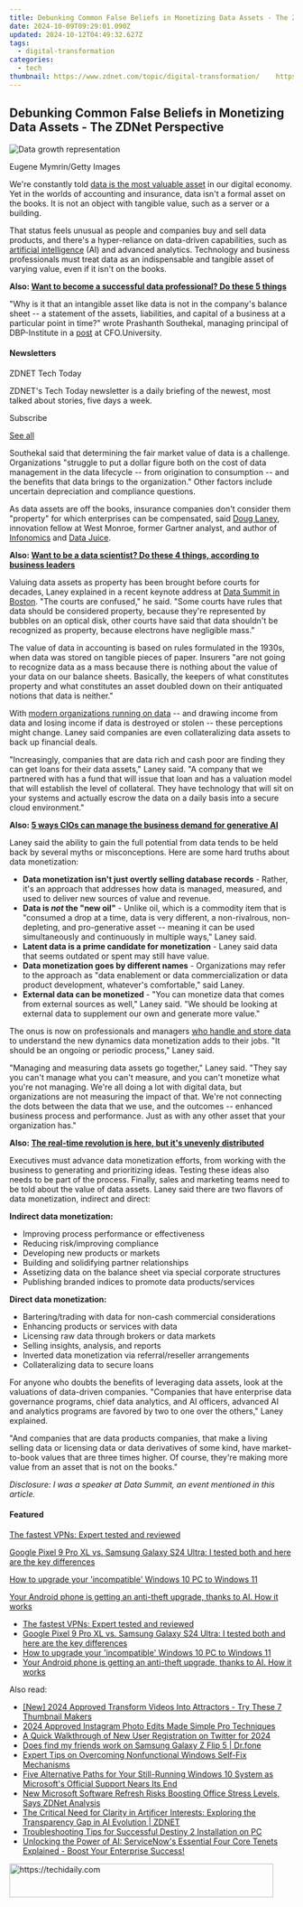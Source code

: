 ```yaml
---
title: Debunking Common False Beliefs in Monetizing Data Assets - The ZDNet Perspective
date: 2024-10-09T09:29:01.090Z
updated: 2024-10-12T04:49:32.627Z
tags:
  - digital-transformation
categories:
  - tech
thumbnail: https://www.zdnet.com/topic/digital-transformation/    https://www.zdnet.com/a/img/resize/a50cd45f6dad424d790669b1487eed7168684cb2/2024/05/13/b0ee0488-dff3-4152-a761-1c30ac860326/gettyimages-1709816931.jpg?width=170&height=128&fit=crop&auto=webp
---
```


## Debunking Common False Beliefs in Monetizing Data Assets - The ZDNet Perspective

![Data growth representation](https://www.zdnet.com/a/img/resize/25265d3c720b77e666b09c4be34313f9d20c7c62/2024/05/13/b0ee0488-dff3-4152-a761-1c30ac860326/gettyimages-1709816931.jpg?auto=webp&width=1280)

Eugene Mymrin/Getty Images

We're constantly told [data is the most valuable asset](https://www.zdnet.com/article/business-success-depends-on-trust-ai-data/) in our digital economy. Yet in the worlds of accounting and insurance, data isn't a formal asset on the books. It is not an object with tangible value, such as a server or a building.

That status feels unusual as people and companies buy and sell data products, and there's a hyper-reliance on data-driven capabilities, such as [artificial intelligence](https://www.zdnet.com/article/what-is-ai-heres-everything-you-need-to-know-about-artificial-intelligence/) (AI) and advanced analytics. Technology and business professionals must treat data as an indispensable and tangible asset of varying value, even if it isn't on the books.

**Also: [Want to become a successful data professional? Do these 5 things](https://www.zdnet.com/education/professional-development/want-to-become-a-successful-data-professional-do-these-5-things/)**

"Why is it that an intangible asset like data is not in the company's balance sheet -- a statement of the assets, liabilities, and capital of a business at a particular point in time?" wrote Prashanth Southekal, managing principal of DBP-Institute in a [post](https://cfo.university/library/article/why-is-data-missing-from-the-balance-sheet-southekal) at CFO.University.

#### Newsletters

ZDNET Tech Today

ZDNET's Tech Today newsletter is a daily briefing of the newest, most talked about stories, five days a week.

 Subscribe

[See all](https://www.zdnet.com/newsletters/)

Southekal said that determining the fair market value of data is a challenge. Organizations "struggle to put a dollar figure both on the cost of data management in the data lifecycle -- from origination to consumption -- and the benefits that data brings to the organization." Other factors include uncertain depreciation and compliance questions. 

As data assets are off the books, insurance companies don't consider them "property" for which enterprises can be compensated, said [Doug Laney](https://www.westmonroe.com/our-team/doug-laney), innovation fellow at West Monroe, former Gartner analyst, and author of [Infonomics](https://www.gartner.com/en/publications/infonomics) and [Data Juice](https://buy.geni.us/Proxy.ashx?TSID=368250&GR%5FURL=https%3A%2F%2Fwww.amazon.com%2FData-Juice-Organizations-Squeezing-Available%2Fdp%2F1737169908%3Ftag%3Dzd-buy-button-20%26ascsubtag%3D%5F%5FCOM%5FCLICK%5FID%5F%5F%7C595e5202-2394-49f7-9b3a-6c04d9aef066%7Cdtp&dtb=1).

**Also: [Want to be a data scientist? Do these 4 things, according to business leaders](https://www.zdnet.com/home-and-office/work-life/want-to-be-a-data-scientist-do-these-4-things-according-to-business-leaders/)**

Valuing data assets as property has been brought before courts for decades, Laney explained in a recent keynote address at [Data Summit in Boston](https://www.dbta.com/DataSummit/2024/default.aspx). "The courts are confused," he said. "Some courts have rules that data should be considered property, because they're represented by bubbles on an optical disk, other courts have said that data shouldn't be recognized as property, because electrons have negligible mass."

The value of data in accounting is based on rules formulated in the 1930s, when data was stored on tangible pieces of paper. Insurers "are not going to recognize data as a mass because there is nothing about the value of your data on our balance sheets. Basically, the keepers of what constitutes property and what constitutes an asset doubled down on their antiquated notions that data is neither."

With [modern organizations running on data](https://www.zdnet.com/article/you-can-make-big-money-from-ai-but-only-if-people-trust-your-data/) \-- and drawing income from data and losing income if data is destroyed or stolen -- these perceptions might change. Laney said companies are even collateralizing data assets to back up financial deals. 

"Increasingly, companies that are data rich and cash poor are finding they can get loans for their data assets," Laney said. "A company that we partnered with has a fund that will issue that loan and has a valuation model that will establish the level of collateral. They have technology that will sit on your systems and actually escrow the data on a daily basis into a secure cloud environment."

**Also: [5 ways CIOs can manage the business demand for generative AI](https://www.zdnet.com/article/5-ways-cios-can-manage-the-business-demand-for-generative-ai/)**

Laney said the ability to gain the full potential from data tends to be held back by several myths or misconceptions. Here are some hard truths about data monetization:

* **Data monetization isn't just overtly selling database records** \- Rather, it's an approach that addresses how data is managed, measured, and used to deliver new sources of value and revenue.
* **Data is _not_ the "new oil"** \- Unlike oil, which is a commodity item that is "consumed a drop at a time, data is very different, a non-rivalrous, non-depleting, and pro-generative asset -- meaning it can be used simultaneously and continuously in multiple ways," Laney said.
* **Latent data is a prime candidate for monetization** \- Laney said data that seems outdated or spent may still have value.
* **Data monetization goes by different names** \- Organizations may refer to the approach as "data enablement or data commercialization or data product development, whatever's comfortable," said Laney.
* **External data can be monetized** \- "You can monetize data that comes from external sources as well," Laney said. "We should be looking at external data to supplement our own and generate more value."

The onus is now on professionals and managers [who handle and store data](https://www.zdnet.com/education/professional-development/want-to-become-a-successful-data-professional-do-these-5-things/) to understand the new dynamics data monetization adds to their jobs. "It should be an ongoing or periodic process," Laney said. 

"Managing and measuring data assets go together," Laney said. "They say you can't manage what you can't measure, and you can't monetize what you're not managing. We're all doing a lot with digital data, but organizations are not measuring the impact of that. We're not connecting the dots between the data that we use, and the outcomes -- enhanced business process and performance. Just as with any other asset that your organization has."

**Also: [The real-time revolution is here, but it's unevenly distributed](https://www.zdnet.com/article/the-real-time-revolution-is-here-but-its-unevenly-distributed/)**

Executives must advance data monetization efforts, from working with the business to generating and prioritizing ideas. Testing these ideas also needs to be part of the process. Finally, sales and marketing teams need to be told about the value of data assets. Laney said there are two flavors of data monetization, indirect and direct:

**Indirect data monetization:**

* Improving process performance or effectiveness
* Reducing risk/improving compliance
* Developing new products or markets
* Building and solidifying partner relationships
* Assetizing data on the balance sheet via special corporate structures
* Publishing branded indices to promote data products/services

**Direct data monetization:**

* Bartering/trading with data for non-cash commercial considerations
* Enhancing products or services with data
* Licensing raw data through brokers or data markets
* Selling insights, analysis, and reports
* Inverted data monetization via referral/reseller arrangements
* Collateralizing data to secure loans

For anyone who doubts the benefits of leveraging data assets, look at the valuations of data-driven companies. "Companies that have enterprise data governance programs, chief data analytics, and AI officers, advanced AI and analytics programs are favored by two to one over the others," Laney explained.

"And companies that are data products companies, that make a living selling data or licensing data or data derivatives of some kind, have market-to-book values that are three times higher. Of course, they're making more value from an asset that is not on the books."

_Disclosure: I was a speaker at Data Summit, an event mentioned in this article._

#### Featured

[The fastest VPNs: Expert tested and reviewed](https://www.zdnet.com/article/fastest-vpn/ "The fastest VPNs: Expert tested and reviewed")

[Google Pixel 9 Pro XL vs. Samsung Galaxy S24 Ultra: I tested both and here are the key differences](https://www.zdnet.com/article/google-pixel-9-pro-xl-vs-samsung-galaxy-s24-ultra/ "Google Pixel 9 Pro XL vs. Samsung Galaxy S24 Ultra: I tested both and here are the key differences")

[How to upgrade your 'incompatible' Windows 10 PC to Windows 11](https://www.zdnet.com/article/how-to-upgrade-your-incompatible-windows-10-pc-to-windows-11/ "How to upgrade your 'incompatible' Windows 10 PC to Windows 11")

[Your Android phone is getting an anti-theft upgrade, thanks to AI. How it works](https://www.zdnet.com/article/your-android-phone-is-getting-an-anti-theft-upgrade-thanks-to-ai-how-it-works/ "Your Android phone is getting an anti-theft upgrade, thanks to AI. How it works")

* [The fastest VPNs: Expert tested and reviewed](https://www.zdnet.com/article/fastest-vpn/ "The fastest VPNs: Expert tested and reviewed")
* [Google Pixel 9 Pro XL vs. Samsung Galaxy S24 Ultra: I tested both and here are the key differences](https://www.zdnet.com/article/google-pixel-9-pro-xl-vs-samsung-galaxy-s24-ultra/ "Google Pixel 9 Pro XL vs. Samsung Galaxy S24 Ultra: I tested both and here are the key differences")
* [How to upgrade your 'incompatible' Windows 10 PC to Windows 11](https://www.zdnet.com/article/how-to-upgrade-your-incompatible-windows-10-pc-to-windows-11/ "How to upgrade your 'incompatible' Windows 10 PC to Windows 11")
* [Your Android phone is getting an anti-theft upgrade, thanks to AI. How it works](https://www.zdnet.com/article/your-android-phone-is-getting-an-anti-theft-upgrade-thanks-to-ai-how-it-works/ "Your Android phone is getting an anti-theft upgrade, thanks to AI. How it works")

<ins class="adsbygoogle"
     style="display:block"
     data-ad-format="autorelaxed"
     data-ad-client="ca-pub-7571918770474297"
     data-ad-slot="1223367746"></ins>

<ins class="adsbygoogle"
     style="display:block"
     data-ad-client="ca-pub-7571918770474297"
     data-ad-slot="8358498916"
     data-ad-format="auto"
     data-full-width-responsive="true"></ins>

<span class="atpl-alsoreadstyle">Also read:</span>
<div><ul>
<li><a href="https://youtube-zero.techidaily.com/024-approved-transform-videos-into-attractors-try-these-7-thumbnail-makers/"><u>[New] 2024 Approved Transform Videos Into Attractors - Try These 7 Thumbnail Makers</u></a></li>
<li><a href="https://instagram-video-recordings.techidaily.com/2024-approved-instagram-photo-edits-made-simple-pro-techniques/"><u>2024 Approved Instagram Photo Edits Made Simple Pro Techniques</u></a></li>
<li><a href="https://twitter-clips.techidaily.com/a-quick-walkthrough-of-new-user-registration-on-twitter-for-2024/"><u>A Quick Walkthrough of New User Registration on Twitter for 2024</u></a></li>
<li><a href="https://location-social.techidaily.com/does-find-my-friends-work-on-samsung-galaxy-z-flip-5-drfone-by-drfone-virtual-android/"><u>Does find my friends work on Samsung Galaxy Z Flip 5 | Dr.fone</u></a></li>
<li><a href="https://win-tutorials.techidaily.com/expert-tips-on-overcoming-nonfunctional-windows-self-fix-mechanisms/"><u>Expert Tips on Overcoming Nonfunctional Windows Self-Fix Mechanisms</u></a></li>
<li><a href="https://app-tips.techidaily.com/five-alternative-paths-for-your-still-running-windows-10-system-as-microsofts-official-support-nears-its-end/"><u>Five Alternative Paths for Your Still-Running Windows 10 System as Microsoft's Official Support Nears Its End</u></a></li>
<li><a href="https://app-tips.techidaily.com/new-microsoft-software-refresh-risks-boosting-office-stress-levels-says-zdnet-analysis/"><u>New Microsoft Software Refresh Risks Boosting Office Stress Levels, Says ZDNet Analysis</u></a></li>
<li><a href="https://app-tips.techidaily.com/the-critical-need-for-clarity-in-artificer-interests-exploring-the-transparency-gap-in-ai-evolution-zdnet/"><u>The Critical Need for Clarity in Artificer Interests: Exploring the Transparency Gap in AI Evolution | ZDNET</u></a></li>
<li><a href="https://win-answers.techidaily.com/troubleshooting-tips-for-successful-destiny-2-installation-on-pc/"><u>Troubleshooting Tips for Successful Destiny 2 Installation on PC</u></a></li>
<li><a href="https://app-tips.techidaily.com/unlocking-the-power-of-ai-servicenows-essential-four-core-tenets-explained-boost-your-enterprise-success/"><u>Unlocking the Power of AI: ServiceNow's Essential Four Core Tenets Explained - Boost Your Enterprise Success!</u></a></li>
</ul></div>

<!-- affiliate ads begin -->
<a href="https://bluettius.sjv.io/c/5597632/2139110/17108" target="_top" id="2139110">
  <img src="//a.impactradius-go.com/display-ad/17108-2139110" border="0" alt="https://techidaily.com" width="468" height="60"/>
</a>
<img height="0" width="0" src="https://bluettius.sjv.io/i/5597632/2139110/17108" style="position:absolute;visibility:hidden;" border="0" />
<!-- affiliate ads end -->

